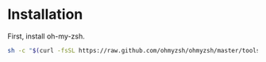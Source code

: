 # Installation

First, install oh-my-zsh.

```sh
sh -c "$(curl -fsSL https://raw.github.com/ohmyzsh/ohmyzsh/master/tools/install.sh)"
```
